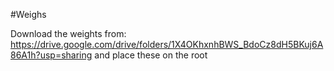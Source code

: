 #Weighs

Download the weights from: https://drive.google.com/drive/folders/1X4OKhxnhBWS_BdoCz8dH5BKuj6A86A1h?usp=sharing
and place these on the root
